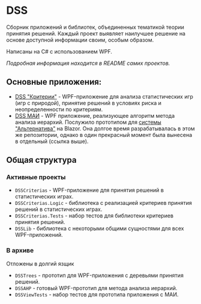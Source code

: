 # DSS

Сборник приложений и библиотек, объединенных тематикой теории принятия решений. Каждый проект выявляет наилучшее решение на основе доступной информации своим, особым образом.

Написаны на C# с использованием WPF.

*Подробная информация находится в README самих проектов.*

## Основные приложения:
- [DSS "Критерии"](https://github.com/Alleaxx/DSS/tree/master/DSSCriterias) - WPF-приложение для анализа статистических игр (игр с природой), принятие решений в условиях риска и неопределенности по критериям.
- [DSS МАИ](https://github.com/Alleaxx/DSS/tree/master/DSSView) - WPF  приложение, реализующее алгоритм метода анализа иерархий. Послужило прототипом для [системы "Альтернатива"](https://github.com/Alleaxx/DssAlternative) на Blazor. Она долгое время разрабатывалась в этом же репозитории, однако в один прекрасный момент была вынесена в отдельный (ссылка выше).


## Общая структура
### Активные проекты
- ``` DSSCriterias ``` - WPF-приложение для принятия решений в статистических играх.
- ``` DSSCriterias.Logic ``` - библиотека с реализацией критериев принятия решений в статистических играх.
- ``` DSSCriterias.Tests ``` - набор тестов для библиотеки критериев принятия решений.
- ``` DSSLib ``` - библиотека с некоторыми общими сущностями для всех WPF-приложений.


### В архиве
Отложены в долгий язщик
- ``` DSSTrees ``` - прототип для WPF-приложения с деревьями принятия решений.
- ``` DSSAHP ``` - готовый WPF-прототип для метода анализа иерархий.
- ``` DSSViewTests ``` - набор тестов для прототипа приложения с МАИ.